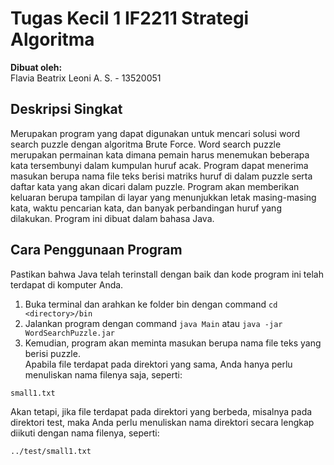 # Tugas Kecil 1 IF2211 Strategi Algoritma

**Dibuat oleh:** <br>
Flavia Beatrix Leoni A. S. - 13520051

## Deskripsi Singkat
Merupakan program yang dapat digunakan untuk mencari solusi word search puzzle dengan algoritma Brute Force. Word search puzzle merupakan permainan kata dimana pemain harus menemukan beberapa kata tersembunyi dalam kumpulan huruf acak. Program dapat menerima masukan berupa nama file teks berisi matriks huruf di dalam puzzle serta daftar kata yang akan dicari dalam puzzle. Program akan memberikan keluaran berupa tampilan di layar yang menunjukkan letak masing-masing kata, waktu pencarian kata, dan banyak perbandingan huruf yang dilakukan. Program ini dibuat dalam bahasa Java.

## Cara Penggunaan Program
Pastikan bahwa Java telah terinstall dengan baik dan kode program ini telah terdapat di komputer Anda.
1. Buka terminal dan arahkan ke folder bin dengan command `cd <directory>/bin`
2. Jalankan program dengan command `java Main` atau `java -jar WordSearchPuzzle.jar`
3. Kemudian, program akan meminta masukan berupa nama file teks yang berisi puzzle. <br>
Apabila file terdapat pada direktori yang sama, Anda hanya perlu menuliskan nama filenya saja, seperti:
```
small1.txt
```
Akan tetapi, jika file terdapat pada direktori yang berbeda, misalnya pada direktori test, maka Anda perlu menuliskan nama direktori secara lengkap diikuti dengan nama filenya, seperti:
```
../test/small1.txt
```